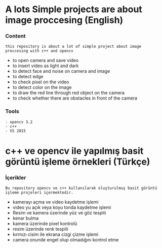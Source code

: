 
# A lots Simple projects are about image proccesing (English)
### Content 
``` 
this repository is about a lot of simple project about image proccesing with c++ and opencv
``` 
- to open camera and save video
- to insert video as light and dark
- to detect face and noise on camera and image
- to detect edge
- to check pixel on the video 
- to detect color on the image
- to draw the red line through red object on the camera
- to check whether there are obstacles in front of the camera

### Tools 
``` 
- opencv 3.2 
- c++ 
- VS 2015
``` 
#  c++ ve opencv ile yapılmış basit görüntü işleme örnekleri (Türkçe)
### İçerikler 
``` 
Bu repository opencv ve c++ kullanılarak oluşturulmuş basit görüntü işleme projeleri içermektedir.
``` 
- kamerayı açma ve video kaydetme işlemi
- video yu açık veya koyu tonda kaydetme işlemi
- Resim ve kamera üzerinde yüz ve göz tespiti 
- kenar bulma
- kamera üzerinde pixel kontrolü
- resim üzerinde renk tespiti 
- kırmızı cisim ile ekrana cizgi çizme işlemi
- camera onunde engel olup olmadığını kontrol etme
